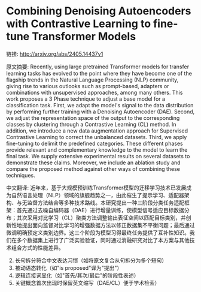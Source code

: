 # Combining Denoising Autoencoders with Contrastive Learning to fine-tune Transformer Models

链接: http://arxiv.org/abs/2405.14437v1

原文摘要:
Recently, using large pretrained Transformer models for transfer learning
tasks has evolved to the point where they have become one of the flagship
trends in the Natural Language Processing (NLP) community, giving rise to
various outlooks such as prompt-based, adapters or combinations with
unsupervised approaches, among many others. This work proposes a 3 Phase
technique to adjust a base model for a classification task. First, we adapt the
model's signal to the data distribution by performing further training with a
Denoising Autoencoder (DAE). Second, we adjust the representation space of the
output to the corresponding classes by clustering through a Contrastive
Learning (CL) method. In addition, we introduce a new data augmentation
approach for Supervised Contrastive Learning to correct the unbalanced
datasets. Third, we apply fine-tuning to delimit the predefined categories.
These different phases provide relevant and complementary knowledge to the
model to learn the final task. We supply extensive experimental results on
several datasets to demonstrate these claims. Moreover, we include an ablation
study and compare the proposed method against other ways of combining these
techniques.

中文翻译:
近年来，基于大规模预训练Transformer模型的迁移学习技术已发展成为自然语言处理（NLP）领域的旗舰趋势之一，由此催生了提示学习、适配器架构、与无监督方法结合等多种技术路线。本研究提出一种三阶段分类任务适配框架：首先通过去噪自编码器（DAE）进行增量训练，使模型信号适应目标数据分布；其次采用对比学习（CL）聚类方法调整输出表征空间以匹配目标类别，并创新性地提出面向监督对比学习的增强数据方法以修正数据集不平衡问题；最后通过微调明确预定义类别边界。这三个阶段为模型习得最终任务提供了互补性知识。我们在多个数据集上进行了广泛实验验证，同时通过消融研究对比了本方案与其他技术组合方式的性能差异。


2. 长句拆分符合中文表达习惯（如将原文复合从句拆分为多个短句）
3. 被动语态转化（如"is proposed"译为"提出"）
4. 逻辑连接词显化（如"首先/其次/最后"的阶段性表述）
5. 关键概念首次出现时保留英文缩写（DAE/CL）便于学术检索）
